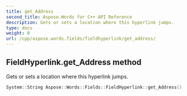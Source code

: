 ```yaml
---
title: get_Address
second_title: Aspose.Words for C++ API Reference
description: Gets or sets a location where this hyperlink jumps. 
type: docs
weight: 0
url: /cpp/aspose.words.fields/fieldhyperlink/get_address/
---
```

## FieldHyperlink.get_Address method


Gets or sets a location where this hyperlink jumps.

```cpp
System::String Aspose::Words::Fields::FieldHyperlink::get_Address()
```

